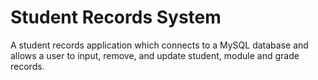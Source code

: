 # Student Records System
A student records application which connects to a MySQL database and allows a user to input, remove, and update student, module and grade records.
